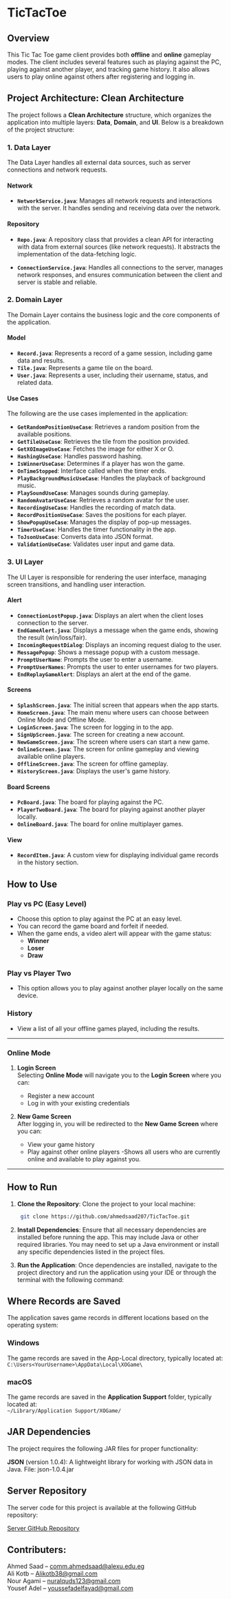 # TicTacToe

## Overview

This Tic Tac Toe game client provides both **offline** and **online** gameplay modes. 
The client includes several features such as playing against the PC, playing against another player, and tracking game history. 
It also allows users to play online against others after registering and logging in.

## Project Architecture: Clean Architecture

The project follows a **Clean Architecture** structure, which organizes the application into multiple layers: **Data**, **Domain**, and **UI**. Below is a breakdown of the project structure:

### 1. Data Layer
The Data Layer handles all external data sources, such as server connections and network requests.

#### Network
- **`NetworkService.java`**: Manages all network requests and interactions with the server. It handles sending and receiving data over the network.

#### Repository
- **`Repo.java`**: A repository class that provides a clean API for interacting with data from external sources (like network requests). It abstracts the implementation of the data-fetching logic.

- **`ConnectionService.java`**: Handles all connections to the server, manages network responses, and ensures communication between the client and server is stable and reliable.

### 2. Domain Layer
The Domain Layer contains the business logic and the core components of the application.

#### Model
- **`Record.java`**: Represents a record of a game session, including game data and results.
- **`Tile.java`**: Represents a game tile on the board.
- **`User.java`**: Represents a user, including their username, status, and related data.

#### Use Cases

The following are the use cases implemented in the application:

- **`GetRandomPositionUseCase`**: Retrieves a random position from the available positions.
- **`GetTileUseCase`**: Retrieves the tile from the position provided.
- **`GetXOImageUseCase`**: Fetches the image for either X or O.
- **`HashingUseCase`**: Handles password hashing.
- **`IsWinnerUseCase`**: Determines if a player has won the game.
- **`OnTimeStopped`**: Interface called when the timer ends.
- **`PlayBackgroundMusicUseCase`**: Handles the playback of background music.
- **`PlaySoundUseCase`**: Manages sounds during gameplay.
- **`RandomAvatarUseCase`**: Retrieves a random avatar for the user.
- **`RecordingUseCase`**: Handles the recording of match data.
- **`RecordPositionUseCase`**: Saves the positions for each player.
- **`ShowPopupUseCase`**: Manages the display of pop-up messages.
- **`TimerUseCase`**: Handles the timer functionality in the app.
- **`ToJsonUseCase`**: Converts data into JSON format.
- **`ValidationUseCase`**: Validates user input and game data.

### 3. UI Layer
The UI Layer is responsible for rendering the user interface, managing screen transitions, and handling user interaction.

#### Alert
- **`ConnectionLostPopup.java`**: Displays an alert when the client loses connection to the server.
- **`EndGameAlert.java`**: Displays a message when the game ends, showing the result (win/loss/fair).
- **`IncomingRequestDialog`**: Displays an incoming request dialog to the user.
- **`MessagePopup`**: Shows a message popup with a custom message.
- **`PromptUserName`**: Prompts the user to enter a username.
- **`PromptUserNames`**: Prompts the user to enter usernames for two players.
- **`EndReplayGameAlert`**: Displays an alert at the end of the game.

#### Screens
- **`SplashScreen.java`**: The initial screen that appears when the app starts.
- **`HomeScreen.java`**: The main menu where users can choose between Online Mode and Offline Mode.
- **`LoginScreen.java`**: The screen for logging in to the app.
- **`SignUpScreen.java`**: The screen for creating a new account.
- **`NewGameScreen.java`**: The screen where users can start a new game.
- **`OnlineScreen.java`**: The screen for online gameplay and viewing available online players.
- **`OfflineScreen.java`**: The screen for offline gameplay.
- **`HistoryScreen.java`**: Displays the user's game history.

#### Board Screens
- **`PcBoard.java`**: The board for playing against the PC.
- **`PlayerTwoBoard.java`**: The board for playing against another player locally.
- **`OnlineBoard.java`**: The board for online multiplayer games.

#### View
- **`RecordItem.java`**: A custom view for displaying individual game records in the history section.



## How to Use

### Play vs PC (Easy Level)
- Choose this option to play against the PC at an easy level.
- You can record the game board and forfeit if needed.
- When the game ends, a video alert will appear with the game status:
  - **Winner**
  - **Loser**
  - **Draw**

### Play vs Player Two
- This option allows you to play against another player locally on the same device.

### History
- View a list of all your offline games played, including the results.

---
### Online Mode

1. **Login Screen**  
   Selecting **Online Mode** will navigate you to the **Login Screen** where you can:
   - Register a new account
   - Log in with your existing credentials

2. **New Game Screen**  
   After logging in, you will be redirected to the **New Game Screen** where you can:
   - View your game history
   - Play against other online players
   -Shows all users who are currently online and available to play against you.

---

## How to Run

1. **Clone the Repository**:
   Clone the project to your local machine:
   ```bash
    git clone https://github.com/ahmedsaad207/TicTacToe.git

2. **Install Dependencies**: Ensure that all necessary dependencies are installed before running the app. This may include Java or other required libraries. You may need to set up a Java environment or install any specific dependencies listed in the project files.

3. **Run the Application**: Once dependencies are installed, navigate to the project directory and run the application using your IDE or through the terminal with the following command:


## Where Records are Saved
The application saves game records in different locations based on the operating system:  

### Windows
The game records are saved in the App-Local directory, typically located at:  
`C:\Users<YourUsername>\AppData\Local\XOGame\`

### macOS
The game records are saved in the **Application Support** folder, typically located at:  
`~/Library/Application Support/XOGame/`

## JAR Dependencies  
The project requires the following JAR files for proper functionality:  

**JSON** (version 1.0.4): A lightweight library for working with JSON data in Java.
File: json-1.0.4.jar  

## Server Repository

The server code for this project is available at the following GitHub repository:

[Server GitHub Repository](https://github.com/ahmedsaad207/TicTacToeServer)



## Contributers:

Ahmed Saad – comm.ahmedsaad@alexu.edu.eg  
Ali Kotb – Alikotb38@gmail.com  
Nour Agami – nuralquds123@gmail.com  
Yousef Adel – youssefadelfayad@gmail.com 


